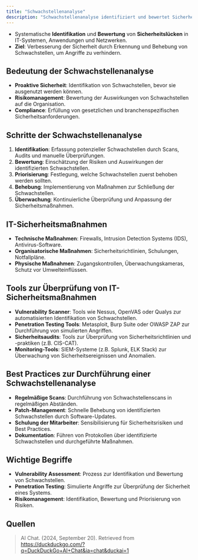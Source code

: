 ```yaml
---
title: "Schwachstellenanalyse"
description: "Schwachstellenanalyse identifiziert und bewertet Sicherheitslücken in IT-Systemen proaktiv. Schritte umfassen Identifikation, Bewertung, Priorisierung und Behebung mit technischen und organisatorischen Maßnahmen. Tools wie Nessus und Penetration Testing unterstützen den Prozess."
---
```


- Systematische **Identifikation** und **Bewertung** von **Sicherheitslücken** in IT-Systemen, Anwendungen und Netzwerken.
- **Ziel**: Verbesserung der Sicherheit durch Erkennung und Behebung von Schwachstellen, um Angriffe zu verhindern.

## Bedeutung der Schwachstellenanalyse
- **Proaktive Sicherheit**: Identifikation von Schwachstellen, bevor sie ausgenutzt werden können.
- **Risikomanagement**: Bewertung der Auswirkungen von Schwachstellen auf die Organisation.
- **Compliance**: Erfüllung von gesetzlichen und branchenspezifischen Sicherheitsanforderungen.

## Schritte der Schwachstellenanalyse
1. **Identifikation**: Erfassung potenzieller Schwachstellen durch Scans, Audits und manuelle Überprüfungen.
2. **Bewertung**: Einschätzung der Risiken und Auswirkungen der identifizierten Schwachstellen.
3. **Priorisierung**: Festlegung, welche Schwachstellen zuerst behoben werden sollten.
4. **Behebung**: Implementierung von Maßnahmen zur Schließung der Schwachstellen.
5. **Überwachung**: Kontinuierliche Überprüfung und Anpassung der Sicherheitsmaßnahmen.

## IT-Sicherheitsmaßnahmen
- **Technische Maßnahmen**: Firewalls, Intrusion Detection Systems (IDS), Antivirus-Software.
- **Organisatorische Maßnahmen**: Sicherheitsrichtlinien, Schulungen, Notfallpläne.
- **Physische Maßnahmen**: Zugangskontrollen, Überwachungskameras, Schutz vor Umwelteinflüssen.

## Tools zur Überprüfung von IT-Sicherheitsmaßnahmen
- **Vulnerability Scanner**: Tools wie Nessus, OpenVAS oder Qualys zur automatisierten Identifikation von Schwachstellen.
- **Penetration Testing Tools**: Metasploit, Burp Suite oder OWASP ZAP zur Durchführung von simulierten Angriffen.
- **Sicherheitsaudits**: Tools zur Überprüfung von Sicherheitsrichtlinien und -praktiken (z.B. CIS-CAT).
- **Monitoring-Tools**: SIEM-Systeme (z.B. Splunk, ELK Stack) zur Überwachung von Sicherheitsereignissen und Anomalien.

## Best Practices zur Durchführung einer Schwachstellenanalyse
- **Regelmäßige Scans**: Durchführung von Schwachstellenscans in regelmäßigen Abständen.
- **Patch-Management**: Schnelle Behebung von identifizierten Schwachstellen durch Software-Updates.
- **Schulung der Mitarbeiter**: Sensibilisierung für Sicherheitsrisiken und Best Practices.
- **Dokumentation**: Führen von Protokollen über identifizierte Schwachstellen und durchgeführte Maßnahmen.

## Wichtige Begriffe
- **Vulnerability Assessment**: Prozess zur Identifikation und Bewertung von Schwachstellen.
- **Penetration Testing**: Simulierte Angriffe zur Überprüfung der Sicherheit eines Systems.
- **Risikomanagement**: Identifikation, Bewertung und Priorisierung von Risiken.

## Quellen
> AI Chat. (2024, September 20). Retrieved from https://duckduckgo.com/?q=DuckDuckGo+AI+Chat&ia=chat&duckai=1